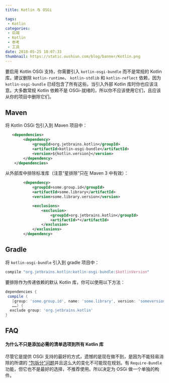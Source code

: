 ```yaml
---
title: Kotlin 与 OSGi

tags:
 - Kotlin
categories:
 - 后端
 - Kotlin
 - 参考
 - 工具
date: 2018-05-25 10:07:33
thumbnail: https://static.oushiun.com/blog/banner/Kotlin.png
---
```


要启用 Kotlin OSGi 支持，你需要引入 `kotlin-osgi-bundle` 而不是常规的 Kotlin 库。建议删除 `kotlin-runtime`、 `kotlin-stdlib` 和 `kotlin-reflect` 依赖，因为 `kotlin-osgi-bundle` 已经包含了所有这些。当引入外部 Kotlin 库时你也应该注意。大多数常规 Kotlin 依赖不是 OSGi-就绪的，所以你不应该使用它们，且应该从你的项目中删除它们。

<!-- more -->

## Maven

将 Kotlin OSGi 包引入到 Maven 项目中：

``` xml
   <dependencies>
        <dependency>
            <groupId>org.jetbrains.kotlin</groupId>
            <artifactId>kotlin-osgi-bundle</artifactId>
            <version>${kotlin.version}</version>
        </dependency>
    </dependencies>
```

从外部库中排除标准库（注意“星排除”只在 Maven 3 中有效）：

``` xml
        <dependency>
            <groupId>some.group.id</groupId>
            <artifactId>some.library</artifactId>
            <version>some.library.version</version>

            <exclusions>
                <exclusion>
                    <groupId>org.jetbrains.kotlin</groupId>
                    <artifactId>*</artifactId>
                </exclusion>
            </exclusions>
        </dependency>
```

## Gradle

将 `kotlin-osgi-bundle` 引入到 gradle 项目中：

``` groovy
compile "org.jetbrains.kotlin:kotlin-osgi-bundle:$kotlinVersion"
```

要排除作为传递依赖的默认 Kotlin 库，你可以使用以下方法：

``` groovy
dependencies {
 compile (
   [group: 'some.group.id', name: 'some.library', version: 'someversion'],
   ……) {
  exclude group: 'org.jetbrains.kotlin'
}
```

## FAQ

#### 为什么不只是添加必需的清单选项到所有 Kotlin 库

尽管它是提供 OSGi 支持的最好的方式，遗憾的是现在做不到，是因为不能轻易消除的所谓的 [“包拆分”问题](http://wiki.osgi.org/wiki/Split_Packages)并且这么大的变化不可能现在规划。有 `Require-Bundle` 功能，但它也不是最好的选择，不推荐使用。所以决定为 OSGi 做一个单独的构件。
